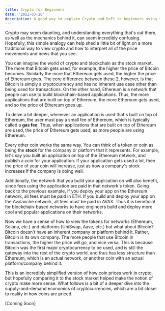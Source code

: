 ```yaml
---
title: Crypto for Beginners
date: "2022-03-26"
description: A good way to explain Crypto and DeFi to beginners using the stock market and supply-and-demand.
---
```


Crypto may seem daunting, and understanding everything that's out there, as well as the mechanics behind it, can seem incredibly confusing. Hopefully, this simple analogy can help shed a little bit of light on a more traditional way to view crypto and how to interpret all of the price movements and news that you see.

You can imagine the world of crypto and blockchain as the stock market. The more that Bitcoin gets used, for example, the higher the price of Bitcoin becomes. Similarly the more that Ethereum gets used, the higher the price of Ethereum goes. The core difference between these 2, however, is that Bitcoin is simply a cryptocurrency and has no inherent use case other than being used for transactions. On the other hand, Ethereum is a network that people can use to build blockchain-based applications. Thus, the more applications that are built on top of Ethereum, the more Ethereum gets used, and so the price of Ethereum goes up.

To delve a bit deeper, whenever an application is used that's built on top of Ethereum, the user must pay a small fee of Ethereum, which is typically called a **gas fee**. Thus, when applications that are built on top of Ethereum are used, the price of Ethereum gets used, as more people are using Ethereum.

Every other coin works the same way. You can think of a token or coin as being the **stock** for the company or platform that it represents. For example, let's say you built an application on top of the Ethereum network, and publish a coin for your application. If your application gets used a lot, then the price of your coin will increase, just as how a company's stock increases if the company is doing well.

Additionally, the network that you build your application on will also benefit, since fees using the application are paid in that network's token. Going back to the previous example, if you deploy your app on the Ethereum network, all fees must be paid in ETH. If you build and deploy your app on the Avalanche network, all fees must be paid in AVAX. Thus it is beneficial for blockchain-based networks to have engineers build and deploy more cool and popular applications on their networks.

Now we have a sense of how to view the tokens for networks (Ethereum, Solana, etc.) and platforms (UniSwap, Aave, etc.) but what about Bitcoin? Bitcoin doesn't have an inherent company or platform behind it. Rather, Bitcoin is its own company. The more people that use Bitcoin in transactions, the higher the price will go, and vice versa. This is because Bitcoin was the first major cryptocurrency to be used, and is still the gateway into the rest of the crypto world, and thus has less structure than Ethereum, which is an actual network, or another coin with an actual platform/company behind it.

This is an incredibly simplified version of how coin prices work in crypto, but hopefully comparing it to the stock market helped make the notion of crypto make more sense. What follows is a bit of a deeper dive into the supply-and-demand economics of cryptocurrencies, which are a bit closer to reality in how coins are priced.

[Coming Soon]
